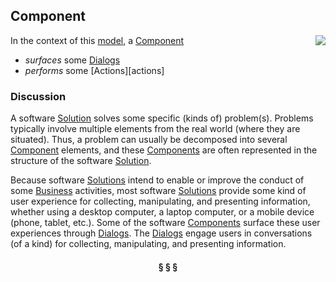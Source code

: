 ## Component

<img src="https://rawgithub.com/nikboyd/sample-domain/master/images/component.svg" align="right"/>

In the context of this [model](../README.md), a [Component][component]

* <i>surfaces</i> some [Dialogs][dialogs]
* <i>performs</i> some [Actions][actions]

### Discussion

A software [Solution][solution] solves some specific (kinds of) problem(s).
Problems typically involve multiple elements from the real world (where they are situated).
Thus, a problem can usually be decomposed into several [Component][component] elements, and these [Components][component]
are often represented in the structure of the software [Solution][solution].

Because software [Solutions][solution] intend to enable or improve the conduct of some [Business][business] activities,
most software [Solutions][solution] provide some kind of user experience for collecting, manipulating, and
presenting information, whether using a desktop computer, a laptop computer, or a mobile device
(phone, tablet, etc.). Some of the software [Components][component] surface these user experiences through [Dialogs][dialog].
The [Dialogs][dialog] engage users in conversations (of a kind) for collecting, manipulating, and presenting information.


<h4 align="center"><b>&sect; &sect; &sect;</b></h4>

[activity]: activity.md
[activities]: activity.md
[business]: business.md
[businesses]: business.md
[component]: component.md
[components]: component.md
[developer]: developer.md
[developers]: developer.md
[dialog]: dialog.md
[dialogs]: dialog.md
[expector]: expector.md
[expectors]: expector.md
[feature]: feature.md
[features]: feature.md
[governor]: governor.md
[governors]: governor.md
[improvement]: improvement.md
[improvements]: improvement.md
[interface]: interface.md
[interfaces]: interface.md
[mission]: mission.md
[missions]: mission.md
[requestor]: requestor.md
[requestors]: requestor.md
[solution]: solution.md
[solutions]: solution.md
[source]: source.md
[sources]: source.md
[value]: value.md
[values]: value.md
[vision]: vision.md
[visions]: vision.md

[valuable]: value.md
[quality]: https://educery.dev/papers/modeling/quality-alignment/#business-quality-inventory
